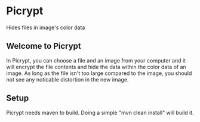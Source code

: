 # Picrypt
Hides files in image's color data

## Welcome to Picrypt
In Picrypt, you can choose a file and an image from your computer and it will encrypt the file contents and hide the data within the color data of an image. As long as the file isn't too large compared to the image, you should not see any noticable distortion in the new image.

## Setup
Picrypt needs maven to build. Doing a simple "mvn clean install" will build it.
